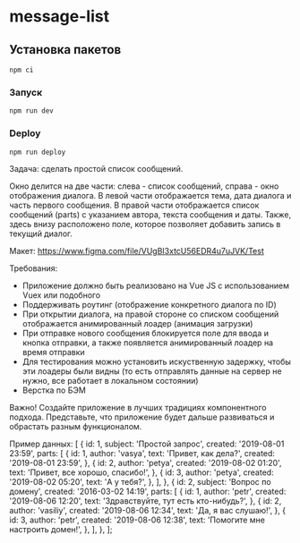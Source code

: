 # message-list

## Установка пакетов
```
npm ci
```

### Запуск 
```
npm run dev
```

### Deploy 
```
npm run deploy
```

Задача: сделать простой список сообщений.

Окно делится на две части: слева - список сообщений, справа - окно отображения диалога.
В левой части отображается тема, дата диалога и часть первого сообщения.
В правой части отображается список сообщений (parts) с указанием автора, текста сообщения и даты.
Также, здесь внизу расположено поле, которое позволяет добавить запись в текущий диалог.

Макет: https://www.figma.com/file/VUgBI3xtcU56EDR4u7uJVK/Test

Требования:
- Приложение должно быть реализовано на Vue JS с использованием Vuex или подобного
- Поддерживать роутинг (отображение конкретного диалога по ID)
- При открытии диалога, на правой стороне со списком сообщений отображается анимированный лоадер (анимация загрузки)
- При отправке нового сообщения блокируется поле для ввода и кнопка отправки, а также появляется анимированный лоадер на время отправки
- Для тестирования можно установить искуственную задержку, чтобы эти лоадеры были видны (то есть отправлять данные на сервер не нужно, все работает в локальном состоянии)
- Верстка по БЭМ

Важно! Создайте приложение в лучших традициях компонентного подхода.
Представьте, что приложение будет дальше развиваться и обрастать разным функционалом.

Пример данных:
  [
    {
      id: 1,
      subject: 'Простой запрос',
      created: '2019-08-01 23:59',
      parts: [
        {
          id: 1,
          author: 'vasya',
          text: 'Привет, как дела?',
          created: '2019-08-01 23:59',
        },
        {
          id: 2,
          author: 'petya',
          created: '2019-08-02 01:20',
          text: 'Привет, все хорошо, спасибо!',
        },
        {
          id: 3,
          author: 'petya',
          created: '2019-08-02 05:20',
          text: 'А у тебя?',
        },
      ],
    },
    {
      id: 2,
      subject: 'Вопрос по домену',
      created: '2016-03-02 14:19',
      parts: [
        {
          id: 1,
          author: 'petr',
          created: '2019-08-06 12:20',
          text: 'Здравствуйте, тут есть кто-нибудь?',
        },
        {
          id: 2,
          author: 'vasiliy',
          created: '2019-08-06 12:34',
          text: 'Да, я вас слушаю!',
        },
        {
          id: 3,
          author: 'petr',
          created: '2019-08-06 12:38',
          text: 'Помогите мне настроить домен!',
        },
      ],
    },
  ];
